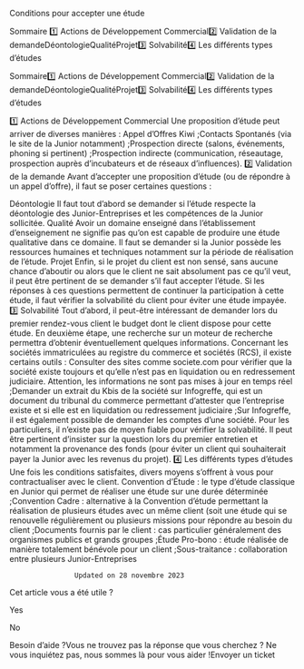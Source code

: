 



Conditions pour accepter une étude

Sommaire 
1️⃣ Actions de Développement Commercial2️⃣ Validation de la demandeDéontologieQualitéProjet3️⃣ Solvabilité4️⃣ Les différents types d’études



Sommaire1️⃣ Actions de Développement Commercial2️⃣ Validation de la demandeDéontologieQualitéProjet3️⃣ Solvabilité4️⃣ Les différents types d’études





 













1️⃣ Actions de Développement Commercial
Une proposition d’étude peut arriver de diverses manières :
Appel d’Offres Kiwi ;Contacts Spontanés (via le site de la Junior notamment) ;Prospection directe (salons, événements, phoning si pertinent) ;Prospection indirecte (communication, réseautage, prospection auprès d’incubateurs et de réseaux d’influences).
2️⃣ Validation de la demande
Avant d’accepter une proposition d’étude (ou de répondre à un appel d’offre), il faut se poser certaines questions :

Déontologie
Il faut tout d’abord se demander si l’étude respecte la déontologie des Junior-Entreprises et les compétences de la Junior sollicitée.
Qualité
Avoir un domaine enseigné dans l’établissement d’enseignement ne signifie pas qu’on est capable de produire une étude qualitative dans ce domaine. Il faut se demander si la Junior possède les ressources humaines et techniques notamment sur la période de réalisation de l’étude.
Projet
Enfin, si le projet du client est non sensé, sans aucune chance d’aboutir ou alors que le client ne sait absolument pas ce qu’il veut, il peut être pertinent de se demander s’il faut accepter l’étude.
Si les réponses à ces questions permettent de continuer la participation à cette étude, il faut vérifier la solvabilité du client pour éviter une étude impayée.
3️⃣ Solvabilité
Tout d’abord, il peut-être intéressant de demander lors du premier rendez-vous client le budget dont le client dispose pour cette étude. En deuxième étape, une recherche sur un moteur de recherche permettra d’obtenir éventuellement quelques informations.
Concernant les sociétés immatriculées au registre du commerce et sociétés (RCS), il existe certains outils :
Consulter des sites comme societe.com pour vérifier que la société existe toujours et qu’elle n’est pas en liquidation ou en redressement judiciaire. Attention, les informations ne sont pas mises à jour en temps réel ;Demander un extrait du Kbis de la société sur Infogreffe, qui est un document du tribunal du commerce permettant d’attester que l’entreprise existe et si elle est en liquidation ou redressement judiciaire ;Sur Infogreffe, il est également possible de demander les comptes d’une société.
Pour les particuliers, il n’existe pas de moyen fiable pour vérifier la solvabilité. Il peut être pertinent d’insister sur la question lors du premier entretien et notamment la provenance des fonds (pour éviter un client qui souhaiterait payer la Junior avec les revenus du projet).
4️⃣ Les différents types d’études
Une fois les conditions satisfaites, divers moyens s’offrent à vous pour contractualiser avec le client.
Convention d’Étude : le type d’étude classique en Junior qui permet de réaliser une étude sur une durée déterminée ;Convention Cadre : alternative à la Convention d’étude permettant la réalisation de plusieurs études avec un même client (soit une étude qui se renouvelle régulièrement ou plusieurs missions pour répondre au besoin du client ;Documents fournis par le client : cas particulier généralement des organismes publics et grands groupes ;Étude Pro-bono : étude réalisée de manière totalement bénévole pour un client ;Sous-traitance : collaboration entre plusieurs Junior-Entreprises


					Updated on 28 novembre 2023				



Cet article vous a été utile ?




Yes



No





Besoin d’aide ?Vous ne trouvez pas la réponse que vous cherchez ? Ne vous inquiétez pas, nous sommes là pour vous aider !Envoyer un ticket

